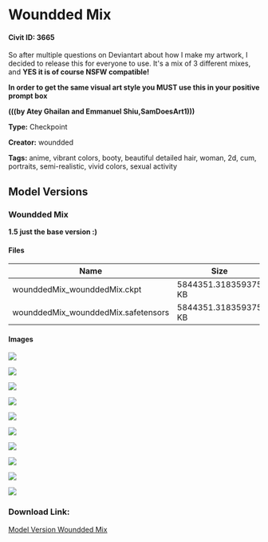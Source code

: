 # Woundded Mix

#### Civit ID: 3665

<p>So after multiple questions on Deviantart about how I make my artwork, I decided to release this for everyone to use. It's a mix of 3 different mixes, and <strong>YES it is of course NSFW compatible!</strong></p><p></p><p><strong>In order to get the same visual art style you MUST use this in your positive prompt box </strong></p><p><strong>(((by Atey Ghailan and Emmanuel Shiu,SamDoesArt1)))</strong></p>

**Type:** Checkpoint

**Creator:** woundded

**Tags:** anime, vibrant colors, booty, beautiful detailed hair, woman, 2d, cum, portraits, semi-realistic, vivid colors, sexual activity

## Model Versions

### Woundded Mix

<p><strong>1.5 just the base version :)</strong></p>

#### Files

| Name | Size | Type | Format | Download Url | AutoV1 | AutoV2 | SHA256 | CRC32 | BLAKE3 |
| --- | --- | --- | --- | --- | --- | --- | --- | --- | --- |
| wounddedMix_wounddedMix.ckpt | 5844351.318359375 KB | Model | PickleTensor | https://civitai.com/api/download/models/4047?type=Model&format=PickleTensor&size=full&fp=fp16 | 80D84C30 | A553C27092 | A553C2709242B98DEF30AB5D12109205F63EEE6A2238C5B905D94B3386E9D461 | A370434D | 0297DC370297D02F3E42C9F533D3DA9D0EBAEA7713267BA1D9079D7614FCA46E |
| wounddedMix_wounddedMix.safetensors | 5844351.318359375 KB | Model | SafeTensor | https://civitai.com/api/download/models/4047 | 80D84C30 | A553C27092 | A553C2709242B98DEF30AB5D12109205F63EEE6A2238C5B905D94B3386E9D461 | A370434D | 0297DC370297D02F3E42C9F533D3DA9D0EBAEA7713267BA1D9079D7614FCA46E |

#### Images

<p><img src="https://image.civitai.com/xG1nkqKTMzGDvpLrqFT7WA/d752c17b-d2c0-4792-0ed1-52cccdd39100/width=450/61406.jpeg" /></p>

<p><img src="https://image.civitai.com/xG1nkqKTMzGDvpLrqFT7WA/e9fee1f3-927c-4e6a-b443-41a1715fca00/width=450/61405.jpeg" /></p>

<p><img src="https://image.civitai.com/xG1nkqKTMzGDvpLrqFT7WA/7dc649b7-9a73-401a-c2a5-fb6b4b57cd00/width=450/25365.jpeg" /></p>

<p><img src="https://image.civitai.com/xG1nkqKTMzGDvpLrqFT7WA/e5f84e92-741d-42b0-4727-85507886af00/width=450/25375.jpeg" /></p>

<p><img src="https://image.civitai.com/xG1nkqKTMzGDvpLrqFT7WA/b2b1f658-6e93-4015-4561-ed196a92df00/width=450/25374.jpeg" /></p>

<p><img src="https://image.civitai.com/xG1nkqKTMzGDvpLrqFT7WA/8a9aed93-05ac-49f8-c0ab-bd6da9a03200/width=450/25373.jpeg" /></p>

<p><img src="https://image.civitai.com/xG1nkqKTMzGDvpLrqFT7WA/27191fa3-a761-4fc9-0a68-dcc82b54aa00/width=450/25372.jpeg" /></p>

<p><img src="https://image.civitai.com/xG1nkqKTMzGDvpLrqFT7WA/d2d2a775-cdcb-4b1d-c6bd-d3c9b8702000/width=450/25371.jpeg" /></p>

<p><img src="https://image.civitai.com/xG1nkqKTMzGDvpLrqFT7WA/bd27fbb2-b1b0-41cf-538b-6a4c9c28bb00/width=450/25370.jpeg" /></p>

<p><img src="https://image.civitai.com/xG1nkqKTMzGDvpLrqFT7WA/4a23e862-411c-4b0c-0872-68465ffe1500/width=450/25369.jpeg" /></p>

### Download Link:

[Model Version Woundded Mix](https://civitai.com/api/download/models/4047)

